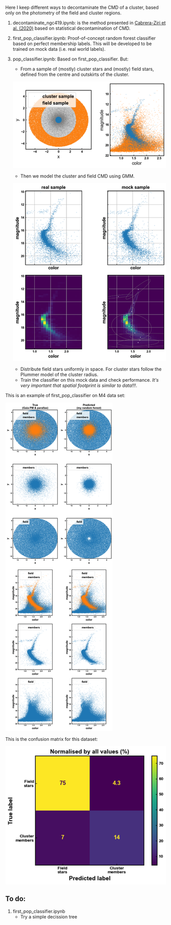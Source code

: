 Here I keep different ways to decontaminate the CMD of a cluster, based only on the photometry of the field and cluster regions.

1. decontaminate_ngc419.ipynb: is the method presented in [Cabrera-Ziri et al. (2020)](https://ui.adsabs.harvard.edu/abs/2020MNRAS.495..375C/abstract) based on statistical decontamination of CMD.

2. first_pop_classifier.ipynb: Proof-of-concept random forest classifier based on perfect membership labels. This will be developed to be trained on mock data (i.e. real world labels).

3. pop_classifier.ipynb: Based on first_pop_classifier. But:
    - From a sample of (mostly) cluster stars and (mostly) field stars, defined from the centre and outskirts of the cluster.

    ![m4 starting samples](figures/starting_samples.png "m4 starting samples")

    - Then we model the cluster and field CMD using GMM.

    ![mock cluster CMD](figures/mock_cluster_cmd.png "mock cluster CMD")

    - Distribute field stars uniformly in space. For cluster stars follow the Plummer model of the cluster radius.
    - Train the classifier on this mock data and check performance. *It's very important that spatial footprint is similar to data!!!*.
    
This is an example of first_pop_classifier on M4 data set:

![m4 cleaned](figures/m4_cleaned.png "m4 cleaned")

This is the confusion matrix for this dataset:

![m4 confusion matrix](figures/m4_confusion_matrix.png "m4 confusion matrix")

## To do:

1. first_pop_classifier.ipynb
    - Try a simple decission tree
    